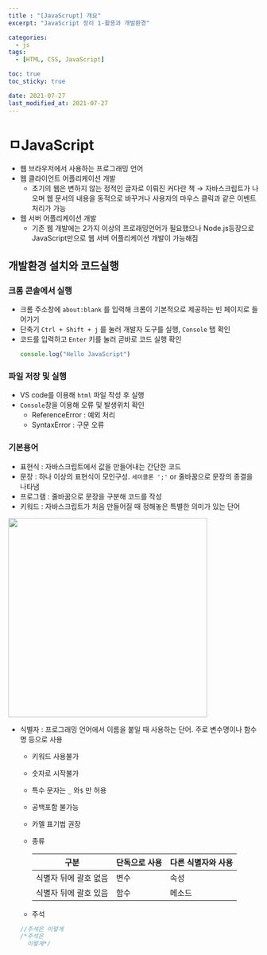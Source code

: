 ```yaml
---
title : "[JavaScrupt] 개요"
excerpt: "JavaScript 정리 1-활용과 개발환경"

categories:
  - js
tags:
  - [HTML, CSS, JavaScript]

toc: true
toc_sticky: true

date: 2021-07-27
last_modified_at: 2021-07-27
---
```

# ㅁJavaScript
- 웹 브라우저에서 사용하는 프로그래밍 언어
- 웹 클라이언트 어플리케이션 개발
  - 초기의 웹은 변하지 않는 정적인 글자로 이뤄진 커다란 책 → 자바스크립트가 나오며 웹 문서의 내용을 동적으로 바꾸거나 사용자의 마우스 클릭과 같은 이벤트 처리가 가능
- 웹 서버 어플리케이션 개발
  - 기존 웹 개발에는 2가지 이상의 프로래밍언어가 필요했으나 Node.js등장으로 JavaScript만으로 웹 서버 어플리케이션 개발이 가능해짐

## 개발환경 설치와 코드실행
### 크롬 콘솔에서 실행
- 크롬 주소창에 `about:blank` 를 입력해 크롬이 기본적으로 제공하는 빈 페이지로 들어가기
- 단축기 `Ctrl + Shift + j` 를 눌러 개발자 도구를 실행, `Console` 탭 확인
- 코드를 입력하고 `Enter` 키를 눌러 곧바로 코드 실행 확인
    ```js
    console.log("Hello JavaScript")
    ```

### 파일 저장 및 실행
- VS code를 이용해 `html` 파일 작성 후 실행
- `Console`창을 이용해 오류 및 발생위치 확인
  - ReferenceError : 예외 처리
  - SyntaxError : 구문 오류

### 기본용어
- 표현식 : 자바스크립트에서 값을 만들어내는 간단한 코드
- 문장 : 하나 이상의 표현식이 모인구성. `세미콜론 ';'` or 줄바꿈으로 문장의 종결을 나타냄
- 프로그램 : 줄바꿈으로 문장을 구분해 코드를 작성
- 키워드 : 자바스크립트가 처음 만들어질 때 정해놓은 특별한 의미가 있는 단어

<img src="https://dtwogud.github.io/assets/images/js/jsword.png" width="400px">

- 식별자 : 프로그래밍 언어에서 이름을 붙일 때 사용하는 단어. 주로 변수명이나 함수명 등으로 사용
  - 키워드 사용불가
  - 숫자로 시작불가
  - 특수 문자는 `_` 와`$` 만 허용
  - 공백포함 불가능
  - 카멜 표기법 권장
  - 종류

    |구분|단독으로 사용|다른 식별자와 사용|
    |---|---|---|
    |식별자 뒤에 괄호 없음|변수|속성|
    |식별자 뒤에 괄호 있음|함수|메소드|
  
  - 주석

  ```js
  //주석은 이렇게
  /*주석은
    이렇게*/
  ```

